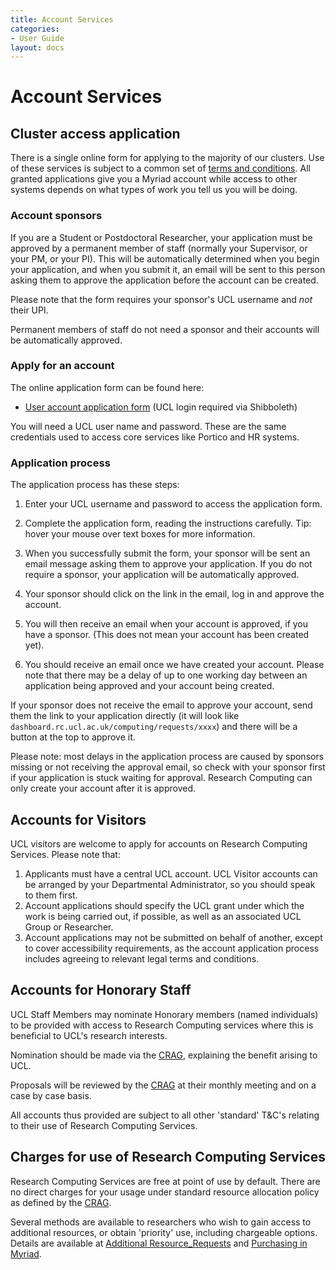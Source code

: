 ```yaml
---
title: Account Services
categories:
- User Guide
layout: docs
---
```


<!--- ================================================================== --->
<!---  @file   Account_Services.md                                       --->
<!---  @brief                                                            --->
<!---                                                                    --->
<!---  @details                                                          --->
<!---                                                                    --->
<!---  @author(s)                                                        --->
<!---  @contributor(s) e.kotsialos@ucl.ac.uk                             --->
<!---  Copyright (c) 2020, UCL:ISD:RITS, RCAS                            --->
<!---                                                                    --->
<!--- ================================================================== --->

# Account Services

## Cluster access application

There is a single online form for applying to the majority of our clusters.
Use of these services is subject to a common set of
[terms and conditions](Terms_and_Conditions.md).
All granted applications give you a Myriad account while access to other systems
depends on what types of work you tell us you will be doing.

### Account sponsors

If you are a Student or Postdoctoral Researcher, your application must be
approved by a permanent member of staff (normally your Supervisor, or your PM,
or your PI). This will be automatically determined when you begin your
application, and when you submit it, an email will be sent to this person asking
them to approve the application before the account can be created.

Please note that the form requires your sponsor's UCL username and _not_ their UPI.

Permanent members of staff do not need a sponsor and their accounts will be
automatically approved.

### Apply for an account

The online application form can be found here:

* [User account application form](https://signup.rc.ucl.ac.uk/computing/requests/new)
  (UCL login required via Shibboleth)

<!--- TODO: (them): is this still valid? --->

You will need a UCL user name and password. These are the same credentials used
to access core services like Portico and HR systems.

<!--- TODO: (them): perhaps links for Portico and "HR systems"? --->

### Application process

The application process has these steps:

1. Enter your UCL username and password to access the application form.

2. Complete the application form, reading the instructions carefully. Tip: hover
   your mouse over text boxes for more information.

3. When you successfully submit the form, your sponsor will be sent an email message
   asking them to approve your application. If you do not require a sponsor,
   your application will be automatically approved.

4. Your sponsor should click on the link in the email, log in and approve the account.

5. You will then receive an email when your account is approved, if you have a
   sponsor. (This does not mean your account has been created yet).

6. You should receive an email once we have created your account. Please note
   that there may be a delay of up to one working day between an application
   being approved and your account being created.

If your sponsor does not receive the email to approve your account, send them
the link to your application directly (it will look like
`dashboard.rc.ucl.ac.uk/computing/requests/xxxx`) and there will be a button at
the top to approve it.

Please note: most delays in the application process are caused by sponsors
missing or not receiving the approval email, so check with your sponsor first if
your application is stuck waiting for approval. Research Computing can only
create your account after it is approved.

## Accounts for Visitors

UCL visitors are welcome to apply for accounts on Research Computing Services.
Please note that:

1. Applicants must have a central UCL account. UCL Visitor accounts can be
   arranged by your Departmental Administrator, so you should speak to them
   first.
2. Account applications should specify the UCL grant under which the work is
   being carried out, if possible, as well as an associated UCL Group or
   Researcher.
3. Account applications may not be submitted on behalf of another, except to
   cover accessibility requirements, as the account application process includes
   agreeing to relevant legal terms and conditions.

## Accounts for Honorary Staff

UCL Staff Members may nominate Honorary members (named individuals) to be
provided with access to Research Computing services where this is beneficial to
UCL's research interests.

Nomination should be made via the
[CRAG](http://www.ucl.ac.uk/isd/about/governance/research-it/crag), explaining
the benefit arising to UCL.

<!--- TODO: (them): CRAG seems to have no page of its own:             --->
<!--- it redirects me to a head UCL page, which wants me to login anew --->
<!--- CRAG is mentioned several times below                            --->

Proposals will be reviewed by the
[CRAG](http://www.ucl.ac.uk/isd/about/governance/research-it/crag) at their
monthly meeting and on a case by case basis.

All accounts thus provided are subject to all other 'standard' T&C's relating to
their use of Research Computing Services.

## Charges for use of Research Computing Services

Research Computing Services are free at point of use by default. There are no
direct charges for your usage under standard resource allocation policy as
defined by the
[CRAG](http://www.ucl.ac.uk/isd/about/governance/research-it/crag).

Several methods are available to researchers who wish to gain access to
additional resources, or obtain 'priority' use, including chargeable options.
Details are available at
[Additional Resource_Requests](Additional_Resource_Requests.md)
and [Purchasing in Myriad](Paid-For_Resources/Purchasing_in_Myriad.md).

